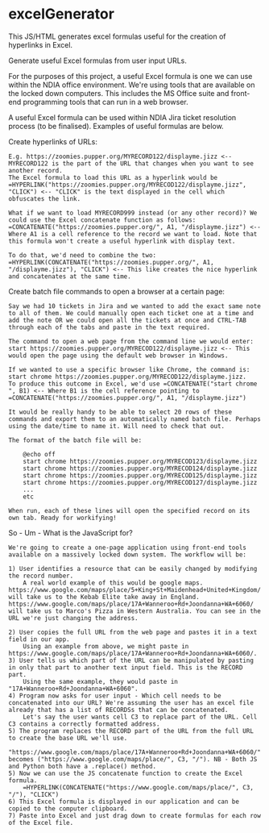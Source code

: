 # excelGenerator
This JS/HTML generates excel formulas useful for the creation of hyperlinks in Excel. 

Generate useful Excel formulas from user input URLs.

For the purposes of this project, a useful Excel formula is one we can use within the NDIA office environment. We're using tools that are available on the locked down computers. This includes the MS Office suite and 
front-end programming tools that can run in a web browser.

A useful Excel formula can be used within NDIA Jira ticket resolution process (to be finalised). Examples of useful formulas are below.

Create hyperlinks of URLs:

	E.g. https://zoomies.pupper.org/MYRECORD122/displayme.jizz <-- MYRECORD122 is the part of the URL that changes when you want to see another record.
	The Excel formula to load this URL as a hyperlink would be =HYPERLINK("https://zoomies.pupper.org/MYRECOD122/displayme.jizz", "CLICK") <-- "CLICK" is the text displayed in the cell which obfuscates the link.
	
	What if we want to load MYRECORD999 instead (or any other record)? We could use the Excel concatenate function as follows:
	=CONCATENATE("https://zoomies.pupper.org/", A1, "/displayme.jizz") <-- Where A1 is a cell reference to the record we want to load. Note that this formula won't create a useful hyperlink with display text.
	
	To do that, we'd need to combine the two: =HYPERLINK(CONCATENATE("https://zoomies.pupper.org/", A1, "/displayme.jizz"), "CLICK") <-- This like creates the nice hyperlink and concatenates at the same time.

Create batch file commands to open a browser at a certain page:

	Say we had 10 tickets in Jira and we wanted to add the exact same note to all of them. We could manually open each ticket one at a time and add the note OR we could open all the tickets at once and CTRL-TAB through each of the tabs and paste in the text required.
	
	The command to open a web page from the command line we would enter: start https://zoomies.pupper.org/MYRECOD122/displayme.jizz <-- This would open the page using the default web browser in Windows.
	
	If we wanted to use a specific browser like Chrome, the command is: start chrome https://zoomies.pupper.org/MYRECOD122/displayme.jizz. 
	To produce this outcome in Excel, we'd use =CONCATENATE("start chrome ", B1) <-- Where B1 is the cell reference pointing to =CONCATENATE("https://zoomies.pupper.org/", A1, "/displayme.jizz")
	
	It would be really handy to be able to select 20 rows of these commands and export them to an automatically named batch file. Perhaps using the date/time to name it. Will need to check that out.
	
	The format of the batch file will be:
	
		@echo off
		start chrome https://zoomies.pupper.org/MYRECOD123/displayme.jizz
		start chrome https://zoomies.pupper.org/MYRECOD124/displayme.jizz
		start chrome https://zoomies.pupper.org/MYRECOD125/displayme.jizz
		start chrome https://zoomies.pupper.org/MYRECOD127/displayme.jizz
		...
		etc
		
	When run, each of these lines will open the specified record on its own tab. Ready for workifying!

So - Um - What is the JavaScript for?

	We're going to create a one-page application using front-end tools available on a massively locked down system. The workflow will be:
	
	1) User identifies a resource that can be easily changed by modifying the record number. 
		A real world example of this would be google maps. https://www.google.com/maps/place/5+King+St+Maidenhead+United+Kingdom/ will take us to the Kebab Elite take away in England. https://www.google.com/maps/place/17A+Wanneroo+Rd+Joondanna+WA+6060/ will take us to Marco's Pizza in Western Australia. You can see in the URL we're just changing the address.
		
	2) User copies the full URL from the web page and pastes it in a text field in our app. 
		Using an example from above, we might paste in https://www.google.com/maps/place/17A+Wanneroo+Rd+Joondanna+WA+6060/.
	3) User tells us which part of the URL can be manipulated by pasting in only that part to another text input field. This is the RECORD part.
		Using the same example, they would paste in "17A+Wanneroo+Rd+Joondanna+WA+6060".
	4) Program now asks for user input - Which cell needs to be concatenated into our URL? We're assuming the user has an excel file already that has a list of RECORDSs that can be concatenated. 
		Let's say the user wants cell C3 to replace part of the URL. Cell C3 contains a correctly formatted address.
	5) The program replaces the RECORD part of the URL from the full URL to create the base URL we'll use. 
		"https://www.google.com/maps/place/17A+Wanneroo+Rd+Joondanna+WA+6060/" becomes ("https://www.google.com/maps/place/", C3, "/"). NB - Both JS and Python both have a .replace() method.
	5) Now we can use the JS concatenate function to create the Excel formula.
		=HYPERLINK(CONCATENATE("https://www.google.com/maps/place/", C3, "/"), "CLICK")
	6) This Excel formula is displayed in our application and can be copied to the computer clipboard.
	7) Paste into Excel and just drag down to create formulas for each row of the Excel file.
